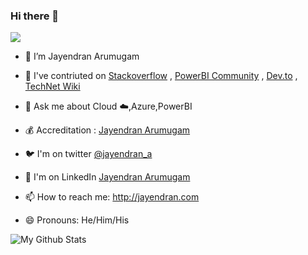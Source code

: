 ### Hi there 👋

<!--
**jayendranarumugam/jayendranarumugam** is a ✨ _special_ ✨ repository because its `README.md` (this file) appears on your GitHub profile.

Here are some ideas to get you started:

- 🔭 I’m Jayendran
- 💰 Accreditation : https://www.youracclaim.com/users/jayendran-arumugam/
- 🐦 I'm twitter [@jayendran_a](https://twitter/jayendran_a)
- 🌱 I’m currently learning into Azure,AI,MLOps
- 💬 Ask me about Cloud ☁️,Azure,PowerBI
- 📫 How to reach me: http://jayendran.com
- 😄 Pronouns: He/Him/His
- ⚡ Fun fact: ...
-->

![](https://img.shields.io/badge/Microsoft-MCT-blue)

- 🔭 I’m Jayendran Arumugam

- 👯 I've contriuted on [Stackoverflow](https://stackoverflow.com/users/7073340/jayendran) , [PowerBI Community](https://community.powerbi.com/t5/user/viewprofilepage/user-id/100012) , [Dev.to](https://dev.to/jayendran) , [TechNet Wiki](https://social.technet.microsoft.com/wiki/contents/articles/tags/jayendran/default.aspx)

- 💬 Ask me about Cloud ☁️,Azure,PowerBI

- 💰 Accreditation : [Jayendran Arumugam](https://www.youracclaim.com/users/jayendran-arumugam/)

- 🐦 I'm on twitter [@jayendran_a](https://twitter/jayendran_a)

- 🤔 I'm on LinkedIn [Jayendran Arumugam](https://www.linkedin.com/in/jayendran-arumugam-%E2%98%81%E2%98%81-76906a100/)

- 📫 How to reach me: http://jayendran.com

- 😄 Pronouns: He/Him/His

![My Github Stats](https://github-readme-stats.vercel.app/api?username=jayendranarumugam&show_icons=true)
